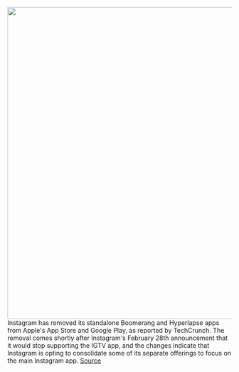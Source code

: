 <img src='https://cdn.vox-cdn.com/thumbor/PSv6oCcQvnWnBZfWIyl8qbz3zTU=/0x0:2040x1360/1200x800/filters:focal(857x517:1183x843)/cdn.vox-cdn.com/uploads/chorus_image/image/70590705/acastro_190919_1777_instagram_0001.0.0.jpg' width='700px' /><br/>
Instagram has removed its standalone Boomerang and Hyperlapse apps from Apple's App Store and Google Play, as reported by TechCrunch. The removal comes shortly after Instagram's February 28th announcement that it would stop supporting the IGTV app, and the changes indicate that Instagram is opting to consolidate some of its separate offerings to focus on the main Instagram app.
<a href='https://www.theverge.com/2022/3/7/22965754/instagram-boomerang-hyperlapse-app-store-google-play'> Source <a/>
